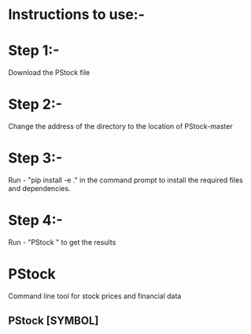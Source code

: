 # Instructions to use:-

# Step 1:-
Download the PStock file
# Step 2:-
Change the address of the directory to the location of PStock-master
# Step 3:- 
Run - "pip install -e ." in the command prompt to install the required files and dependencies. 
# Step 4:-
Run - "PStock <NASDAQ name of the stock>" to get the results

# PStock
Command line tool for stock prices and financial data

## PStock [SYMBOL]
